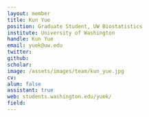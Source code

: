 ```yaml
---
layout: member
title: Kun Yue
position: Graduate Student, UW Biostatistics
institute: University of Washington
handle: Kun Yue
email: yuek@uw.edu
twitter: 
github: 
scholar: 
image: /assets/images/team/kun_yue.jpg
cv: 
alum: false
assistant: true
web: students.washington.edu/yuek/
field: 
---
```






